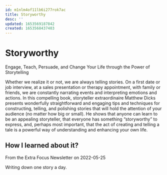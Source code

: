 ```yaml
---
id: m1nlm4of11lb6i277rok7ac
title: Storyworthy
desc: ''
updated: 1653569187842
created: 1653568437403
---
```


# Storyworthy

Engage, Teach, Persuade, and Change Your Life through the Power of Storytelling

Whether we realize it or not, we are always telling stories. On a first date or job interview, at a sales presentation
or therapy appointment, with family or friends, we are constantly narrating events and interpreting emotions and
actions. In this compelling book, storyteller extraordinaire Matthew Dicks presents wonderfully straightforward and
engaging tips and techniques for constructing, telling, and polishing stories that will hold the attention of your
audience (no matter how big or small). He shows that anyone can learn to be an appealing storyteller, that everyone has
something “storyworthy” to express, and, perhaps most important, that the act of creating and telling a tale is a
powerful way of understanding and enhancing your own life.

## How I learned about it?

From the Extra Focus Newsletter on 2022-05-25

Writing down one story a day.
